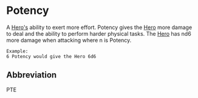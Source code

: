 # Potency

A [Hero's](Definitions/Hero) ability to exert more effort. Potency gives the [Hero](Definitions/Hero) more damage to deal and the ability to perform harder physical tasks. The [Hero](Definitions/Hero) has nd6 more damage when attacking where n is Potency.

```
Example:
6 Potency would give the Hero 6d6
```

## Abbreviation

PTE
